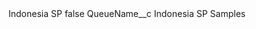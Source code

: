 <?xml version="1.0" encoding="UTF-8"?>
<CustomMetadata xmlns="http://soap.sforce.com/2006/04/metadata" xmlns:xsi="http://www.w3.org/2001/XMLSchema-instance" xmlns:xsd="http://www.w3.org/2001/XMLSchema">
    <label>Indonesia SP</label>
    <protected>false</protected>
    <values>
        <field>QueueName__c</field>
        <value xsi:type="xsd:string">Indonesia SP Samples</value>
    </values>
</CustomMetadata>
